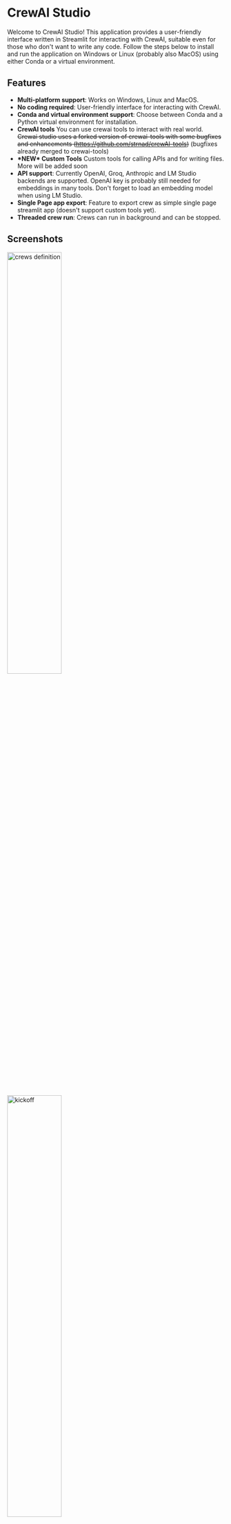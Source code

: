  # CrewAI Studio

Welcome to CrewAI Studio! This application provides a user-friendly interface written in Streamlit for interacting with CrewAI, suitable even for those who don't want to write any code. Follow the steps below to install and run the application on Windows or Linux (probably also MacOS) using either Conda or a virtual environment.

## Features

- **Multi-platform support**: Works on Windows, Linux and MacOS.
- **No coding required**: User-friendly interface for interacting with CrewAI.
- **Conda and virtual environment support**: Choose between Conda and a Python virtual environment for installation.
- **CrewAI tools** You can use crewai tools to interact with real world. ~~Crewai studio uses a forked version of crewai-tools with some bugfixes and enhancements (https://github.com/strnad/crewAI-tools)~~ (bugfixes already merged to crewai-tools)
- **\*NEW\* Custom Tools** Custom tools for calling APIs and for writing files. More will be added soon
- **API support**: Currently OpenAI, Groq, Anthropic and LM Studio backends are supported. OpenAI key is probably still needed for embeddings in many tools. Don't forget to load an embedding model when using LM Studio.
- **Single Page app export**: Feature to export crew as simple single page streamlit app (doesn't support custom tools yet).
- **Threaded crew run**: Crews can run in background and can be stopped.

## Screenshots

<img src="https://raw.githubusercontent.com/strnad/CrewAI-Studio/main/img/crews.png" alt="crews definition" style="width:50%;"/>
<img src="https://raw.githubusercontent.com/strnad/CrewAI-Studio/main/img/kickoff.png" alt="kickoff" style="width:50%;"/>

## Installation

### Using Virtual Environment

**For Virtual Environment**: Ensure you have Python installed. If you dont have python instaled, you can simply use the conda installer.

#### On Linux or MacOS

1. **Clone the repository (or use downloaded ZIP file)**:

   ```bash
   git clone https://github.com/strnad/CrewAI-Studio.git
   cd CrewAI-Studio
   ```

2. **Run the installation script**:

   ```bash
   ./install_venv.sh
   ```

3. **Run the application**:
   ```bash
   ./run_venv.sh
   ```

#### On Windows

1. **Clone the repository (or use downloaded ZIP file)**:

   ```powershell
   git clone https://github.com/strnad/CrewAI-Studio.git
   cd CrewAI-Studio
   ```

2. **Run the Conda installation script**:

   ```powershell
   ./install_venv.bat
   ```

3. **Run the application**:
   ```powershell
   ./run_venv.bat
   ```

### Using Conda

Conda will be installed locally in the project folder. No need for a pre-existing Conda installation.

#### On Linux

1. **Clone the repository (or use downloaded ZIP file)**:

   ```bash
   git clone https://github.com/strnad/CrewAI-Studio.git
   cd CrewAI-Studio
   ```

2. **Run the Conda installation script**:

   ```bash
   ./install_conda.sh
   ```

3. **Run the application**:
   ```bash
   ./run_conda.sh
   ```

#### On Windows

1. **Clone the repository (or use downloaded ZIP file)**:

   ```powershell
   git clone https://github.com/strnad/CrewAI-Studio.git
   cd CrewAI-Studio
   ```

2. **Run the Conda installation script**:

   ```powershell
   ./install_conda.bat
   ```

3. **Run the application**:
   ```powershell
   ./run_conda.bat
   ```

### One-Click Deployment

[![Deploy to RepoCloud](https://d16t0pc4846x52.cloudfront.net/deploylobe.svg)](https://repocloud.io/details/?app_id=318)

## Running with Docker Compose

To quickly set up and run CrewAI-Studio using Docker Compose, follow these steps:

### Prerequisites

- Ensure [Docker](https://docs.docker.com/get-docker/) and [Docker Compose](https://docs.docker.com/compose/install/) are installed on your system.

### Steps

1. Clone the repository:
```
git clone https://github.com/chadsly/CrewAI-Studio.git
cd CrewAI-Studio
```

2. Create a .env file for configuration.  Edit for your own configuration:
```
cp .env_example .env
```

3. Start the application with Docker Compose:
```
docker-compose up --build
```

4. Access the application: http://localhost:8501

## Configuration

Before running the application, ensure you update the `.env` file with your API keys and other necessary configurations. An example `.env` file is provided for reference.

## Troubleshooting
In case of problems:
- Delete the `venv/miniconda` folder and reinstall `crewai-studio`.
- Rename `crewai.db` (it contains your crews but sometimes new versions can break compatibility).
- Raise an issue and I will help you.

## Video tutorial
Video tutorial on CrewAI Studio made by Josh Poco

[![FREE CrewAI Studio GUI EASY AI Agent Creation!🤖 Open Source AI Agent Orchestration Self Hosted](https://img.youtube.com/vi/3Uxdggt88pY/hqdefault.jpg)](https://www.youtube.com/watch?v=3Uxdggt88pY)

## Star History

<a href="https://star-history.com/#strnad/CrewAI-Studio&Date">
 <picture>
   <source media="(prefers-color-scheme: dark)" srcset="https://api.star-history.com/svg?repos=strnad/CrewAI-Studio&type=Date&theme=dark" />
   <source media="(prefers-color-scheme: light)" srcset="https://api.star-history.com/svg?repos=strnad/CrewAI-Studio&type=Date" />
   <img alt="Star History Chart" src="https://api.star-history.com/svg?repos=strnad/CrewAI-Studio&type=Date" />
 </picture>   
</a>
